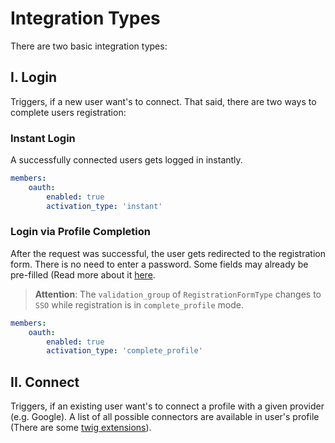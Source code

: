 # Integration Types
There are two basic integration types:

## I. Login
Triggers, if a new user want's to connect. That said, there are two ways to complete users registration:

### Instant Login
A successfully connected users gets logged in instantly. 

```yaml
members:
    oauth:
        enabled: true
        activation_type: 'instant'
```

### Login via Profile Completion
After the request was successful, the user gets redirected to the registration form. 
There is no need to enter a password. Some fields may already be pre-filled (Read more about it [here](./12_ResourceMapping.md).

> **Attention**: The `validation_group` of `RegistrationFormType` changes to `SSO` while registration is in `complete_profile` mode.

```yaml
members:
    oauth:
        enabled: true
        activation_type: 'complete_profile'
```

## II. Connect
Triggers, if an existing user want's to connect a profile with a given provider (e.g. Google).
A list of all possible connectors are available in user's profile (There are some [twig extensions](./30_TwigExtensions.md)).